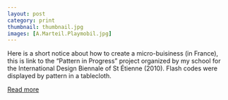 ```yaml
---
layout: post
category: print
thumbnail: thumbnail.jpg
images: [A.Marteil.Playmobil.jpg]
---
```

Here is a short notice about how to create a micro-buisiness (in France), 
this is link to the “Pattern in Progress” project organized by my school for the International Design Biennale of St Étienne (2010). 
Flash codes were displayed by pattern in a tablecloth.

[Read more](https://sites.google.com/site/patterninprogress/propositions/adelinemarteil)